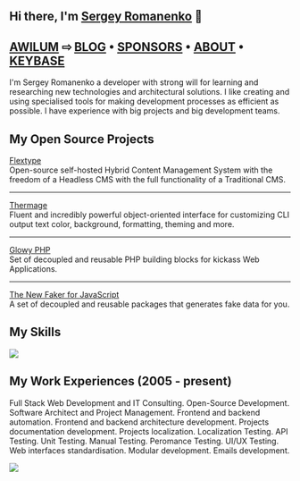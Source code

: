 ## Hi there, I'm <a href="https://github.com/Awilum">Sergey Romanenko</a> 👋

<h2>
<a href="https://awilum.github.io">AWILUM</a> ⇨ 
<a href="https://awilum.github.io/blog">BLOG</a> •   
<a href="https://awilum.github.io/sponsors">SPONSORS</a> •  
<a href="https://awilum.github.io/about">ABOUT</a> •  
<a href="https://keybase.io/awilum">KEYBASE</a>
</h2>

I'm Sergey Romanenko a developer with strong will for learning and researching new technologies and architectural solutions. I like creating and using specialised tools for making development processes as efficient as possible. I have experience with big projects and big development teams.

## My Open Source Projects

[Flextype](https://github.com/flextype)  
Open-source self-hosted Hybrid Content Management System with the freedom of a Headless CMS with the full functionality of a Traditional CMS.<hr>

[Thermage](https://github.com/thermage)  
Fluent and incredibly powerful object-oriented interface for customizing CLI output text color, background, formatting, theming and more.<hr>

[Glowy PHP](https://github.com/glowyphp)  
Set of decoupled and reusable PHP building blocks for kickass Web Applications.<hr>

[The New Faker for JavaScript](https://github.com/faker-javascript)  
A set of decoupled and reusable packages that generates fake data for you.

## My Skills
<img src="https://cr-skills-chart-widget.azurewebsites.net/api/api?username=Awilum&padding=10&skills=javascript,php,typescript,html,less,css,scss,shell">

## My Work Experiences (2005 - present)
Full Stack Web Development and IT Consulting.
Open-Source Development.
Software Architect and Project Management.
Frontend and backend automation.
Frontend and backend architecture development.
Projects documentation development.
Projects localization.
Localization Testing.
API Testing.
Unit Testing.
Manual Testing.
Peromance Testing.
UI/UX Testing.
Web interfaces standardisation.
Modular development.
Emails development.

![](https://hit.yhype.me/github/profile?user_id=477114)

